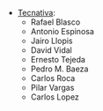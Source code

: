 - [Tecnativa](https://www.tecnativa.com):
  - Rafael Blasco
  - Antonio Espinosa
  - Jairo Llopis
  - David Vidal
  - Ernesto Tejeda
  - Pedro M. Baeza
  - Carlos Roca
  - Pilar Vargas
  - Carlos Lopez
